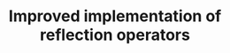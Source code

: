---
title: "Improved implementation of reflection operators"
collection: pre-prints
permalink: /pre-prints2018-01 01-Improved-implementation-of-reflection-operators
authors: 'Anirban Chowdhury, Yigit Subasi, Rolando Somma, '
year: 2018
venue: 'arXiv'
details: '1803.02466 [quant-ph]'
paperurl: 'https://arxiv.org/abs/1803.02466'
citation: 'Anirban Chowdhury, Yigit Subasi, Rolando Somma,  arXiv 1803.02466 [quant-ph] (2018).'
---